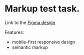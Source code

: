 # Markup test task.

Link to the [Figma design](https://www.figma.com/file/jKlReiqjiFJJGnwk8QnQpu/Supabase?node-id=0-1&t=R9vgWGVXCrWsZbtC-0)

Features: 
- mobile-first responsive design
- semantic markup